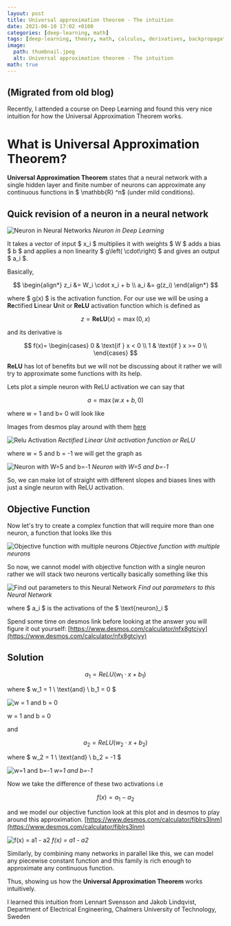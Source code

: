 ```yaml
---
layout: post
title: Universal approximation theorem - The intuition
date: 2021-06-10 17:02 +0100
categories: [deep-learning, math]
tags: [deep-learning, theory, math, calculus, derivatives, backpropagation, neural-networks]
image:
  path: thumbnail.jpeg
  alt: Universal approximation theorem - The intuition
math: true
---
```


## (Migrated from old blog)

Recently, I attended a course on Deep Learning and found this very nice intuition for how the Universal Approximation Theorem works.

# What is Universal Approximation Theorem?

**Universal Approximation Theorem** states that a neural network with a single hidden layer and finite number of neurons can approximate any continuous functions in $ \mathbb{R} ^n$ (under mild conditions).

## Quick revision of a neuron in a neural network

![Neuron in Neural Networks](neuron.jpeg)
_Neuron in Deep Learning_

It takes a vector of input $ x_i $ multiplies it with weights $ W $ adds a bias $ b $ and applies a non linearity $ g\left( \cdot\right) $ and gives an output $ a_i $.

Basically,

$$ \begin{align*}
z_i &= W_i \cdot x_i + b \\
a_i &= g(z_i)
\end{align*} $$

where $ g(x) $ is the activation function. For our use we will be using a **Re**ctified **L**inear **U**nit or **ReLU** activation function which is defined as

$$ z = \mathbf{ReLU}(x) = \max(0, x)$$

 and its derivative is


$$
f(x)=
\begin{cases}
0 & \text{if } x < 0 \\
1 & \text{if } x >= 0 \\
\end{cases}
$$

**ReLU** has lot of benefits but we will not be discussing about it rather we will try to approximate some functions with its help.

Lets plot a simple neuron with ReLU activation we can say that

$$ a = \max(w.x + b, 0) $$

where w = 1 and b= 0 will look like

Images from desmos play around with them [here](https://www.desmos.com/calculator/5whjspwgcm)

![Relu Activation](Relu-Activation.png)
_Rectified Linear Unit activation function or ReLU_

where w = 5 and b = -1 we will get the graph as

![Neuron with W=5 and b=-1](Neuron_with_W_5_and_b_-1.png)
_Neuron with W=5 and b=-1_

So, we can make lot of straight with different slopes and biases lines with just a single neuron with ReLU activation.

## Objective Function

Now let's try to create a complex function that will require more than one neuron, a function that looks like this

![Objective function with multiple neurons](Objective-function-multiple-neurons.png)
_Objective function with multiple neurons_

So now, we cannot model with objective function with a single neuron rather we will stack two neurons vertically basically something like this

![Find out parameters to this Neural Network](Objective-function.jpeg)
_Find out parameters to this Neural Network_

where $ a_i $ is the activations of the $ \text{neuron}_i $

Spend some time on desmos link before looking at the answer you will figure it out yourself:
[https://www.desmos.com/calculator/nfx8gtciyy](https://www.desmos.com/calculator/nfx8gtciyy)

## Solution

$$ a_1 = ReLU\left(w_1 \cdot x + b_1\right) $$

where $ w_1 = 1 \ \text{and} \ b_1 = 0 $

![w = 1 and b = 0](w_1_b_0.png)

w = 1 and b = 0

and

$$ a_2 = ReLU\left(w_2 \cdot x + b_2\right) $$

 where $ w_2 = 1 \ \text{and} \ b_2 = -1 $

![w=1 and b=-1](w_1_b_-1.png)
_w=1 and b=-1_

Now we take the difference of these two activations i.e

$$ f(x) = a_1 - a_2 $$

 and we model our objective function look at this plot and in desmos to play around this approximation.
[https://www.desmos.com/calculator/fiblrs3lnm](https://www.desmos.com/calculator/fiblrs3lnm)

![f(x) = a1 - a2](a_1-a_2.png)
_f(x) = a1 - a2_

Similarly, by combining many networks in parallel like this, we can model any piecewise constant function and this family is rich enough to approximate any continuous function.

Thus, showing us how the **Universal Approximation Theorem** works intuitively.

I learned this intuition from Lennart Svensson and Jakob Lindqvist, Department of Electrical Engineering, Chalmers University of Technology, Sweden
